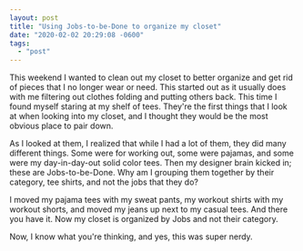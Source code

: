 ```yaml
---
layout: post
title: "Using Jobs-to-be-Done to organize my closet"
date: "2020-02-02 20:29:08 -0600"
tags:
  - "post"
---
```


This weekend I wanted to clean out my closet to better organize and get rid of pieces that I no longer wear or need. This started out as it usually does with me filtering out clothes folding and putting others back. This time I found myself staring at my shelf of tees. They're the first things that I look at when looking into my closet, and I thought they would be the most obvious place to pair down.

As I looked at them, I realized that while I had a lot of them, they did many different things. Some were for working out, some were pajamas, and some were my day-in-day-out solid color tees. Then my designer brain kicked in; these are Jobs-to-be-Done. Why am I grouping them together by their category, tee shirts, and not the jobs that they do?

I moved my pajama tees with my sweat pants, my workout shirts with my workout shorts, and moved my jeans up next to my casual tees. And there you have it. Now my closet is organized by Jobs and not their category.

Now, I know what you're thinking, and yes, this was super nerdy.
